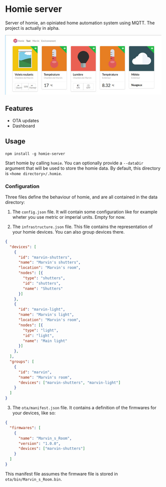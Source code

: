 Homie server
============

Server of homie, an opiniated home automation system using MQTT. The project is actually in alpha.

![homie server screenshot](screenshot.jpg)

## Features

* OTA updates
* Dashboard

## Usage

`npm install -g homie-server`

Start homie by calling `homie`. You can optionally provide a `--dataDir` argument that will be used to store the homie data. By default, this directory is `<home directory>/.homie`.

### Configuration

Three files define the behaviour of homie, and are all contained in the data directory:

1. The `config.json` file. It will contain some configuration like for example wheter you use metric or imperial units. Empty for now.

2. The `infrastructure.json` file. This file contains the representation of your homie devices. You can also group devices there.

```json
{
  "devices": [
    {
      "id": "marvin-shutters",
      "name": "Marvin's shutters",
      "location": "Marvin's room",
      "nodes": [{
        "type": "shutters",
        "id": "shutters",
        "name": "Shutters"
      }]
    },
    {
      "id": "marvin-light",
      "name": "Marvin's light",
      "location": "Marvin's room",
      "nodes": [{
        "type": "light",
        "id": "light",
        "name": "Main light"
      }]
    },
  ],
  "groups": [
    {
      "id": "marvin",
      "name": "Marvin's room",
      "devices": ["marvin-shutters", "marvin-light"]
    }
  ]
}

```

3. The `ota/manifest.json` file. It contains a definition of the firmwares for your devices, like so:

```json
{
  "firmwares": [
    {
      "name": "Marvin_s_Room",
      "version": "1.0.0",
      "devices": ["marvin-shutters"]
    }
  ]
}
```

This manifest file assumes the firmware file is stored in `ota/bin/Marvin_s_Room.bin`.
